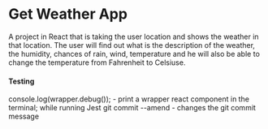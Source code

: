 # Get Weather App

A project in React that is taking the user location and shows the weather in that location. The user will find out what is the description of the weather, the humidity, chances of rain, wind, temperature and he will also be able to change the temperature from Fahrenheit to Celsiuse.

#### Testing
console.log(wrapper.debug()); - print a wrapper react component in the terminal; while running Jest
git commit --amend - changes the git commit message

   
